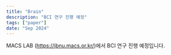 ```yaml
---
title: "Brain"
description: "BCI 연구 진행 예정"
tags: ["paper"]
date: "Sep 2024"
---
```


<span class="justified-text"> MACS LAB (https://jbnu.macs.or.kr/)에서 BCI 연구 진행 예정입니다. </span>